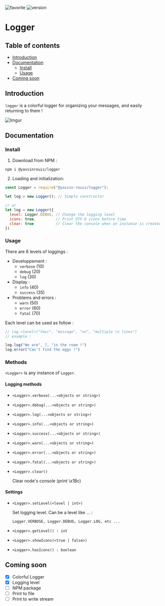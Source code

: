 
![favorite](https://img.shields.io/badge/ROUIS'%20favorite-%E2%AD%90-yellow?style=flat)
![version](https://img.shields.io/badge/version-0.1.1-blue?style=flat)

# Logger

## Table of contents
* [Introduction](#introduction)
* [Documentation](#documentation)
  * [Install](#install)
  * [Usage](#usage)
* [Coming soon](#coming-soon)
## Introduction
`logger` is a colorful logger for organizing your messages, and easily returning to them !

![Imgur](https://i.imgur.com/sNYYaJR.png)
## Documentation

### Install
1) Download from NPM :
```bash
npm i @yassinrouis/logger
```
2) Loading and initialization:
```js
const Logger = require("@yassin-rouis/logger");

let log = new Logger(); // Simple constructor

// or
let log = new Logger({
  level: Logger.DEBUG, // Change the logging level
  icons: true,         // Print UTF-8 icons before time
  clear: true          // Clear the console when an instance is created
})
```
### Usage

There are 6 levels of loggings :
- Developpement :
  - `verbose` (10)
  - `debug` (20)
  - `log` (30)
- Display :
  - `info` (40)
  - `success` (35)
- Problems and errors :
  - `warn` (50)
  - `error` (60)
  - `fatal` (70)

Each level can be used as follow :
```js
// log.<level>("Your", "message", "on", "multiple \n lines")
// example :

log.log("We are", 7, "in the room !")
log.error("Can't find the eggs !")
```
### Methods
`<Logger>` is any instance of `Logger`.
#### Logging methods
* `<Logger>.verbose(...<objects or string>)`
* `<Logger>.debug(...<objects or string>)`
* `<Logger>.log(...<objects or string>)`
* `<Logger>.info(...<objects or string>)`
* `<Logger>.success(...<objects or string>)`
* `<Logger>.warn(...<objects or string>)`
* `<Logger>.error(...<objects or string>)`
* `<Logger>.fatal(...<objects or string>)`
* `<Logger>.clear()`
  
  Clear node's console (print \\x1Bc)
#### Settings
* `<Logger>.setLevel(<level | int>)`

  Set logging level. Can be a level like ... :
  
  `Logger.VERBOSE, Logger.DEBUG, Logger.LOG, etc ...`
* `<Logger>.getLevel() : int`
* `<Logger>.showIcons(<true | false>)`
* `<Logger>.hasIcons() : boolean`

## Coming soon
- [x] Colorful Logger
- [x] Logging level
- [ ] NPM package
- [ ] Print to file
- [ ] Print to write stream